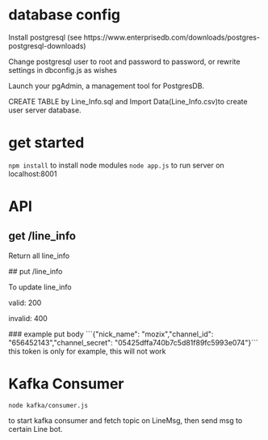 # database config

<p>Install postgresql (see https://www.enterprisedb.com/downloads/postgres-postgresql-downloads)</p>
<p>Change postgresql user to root and password to password, or rewrite settings in dbconfig.js as wishes</p>

<p>Launch your pgAdmin, a management tool for PostgresDB.</p>

<p>CREATE TABLE by Line_Info.sql and Import Data(Line_Info.csv)to create user server database.</p>

# get started

```npm install```
 to install node modules
```node app.js```
 to run server on localhost:8001
# API
## get /line_info
<p>Return all line_info</p>
## put /line_info
<p>To update line_info</p>
<p>valid: 200</p>
<p>invalid: 400</p>
### example put body
```{"nick_name": "mozix","channel_id": "656452143","channel_secret": "05425dffa740b7c5d81f89fc5993e074"}```
  this token is only for example, this will not work

# Kafka Consumer
```
node kafka/consumer.js
```
to start kafka consumer and fetch topic on LineMsg, then send msg to certain Line bot.